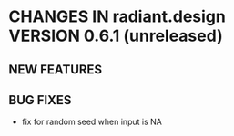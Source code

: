 # CHANGES IN radiant.design VERSION 0.6.1 (unreleased)

## NEW FEATURES

## BUG FIXES
- fix for random seed when input is NA


